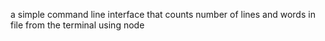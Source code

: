  a simple command line interface that counts number of lines and words in file from the terminal using node 
